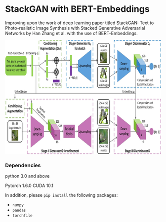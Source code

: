# StackGAN with BERT-Embeddings
Improving upon the work of deep learning paper titled StackGAN: Text to Photo-realistic Image Synthesis with Stacked Generative Adversarial Networks by Han Zhang et al. with the use of BERT-Embeddings.

<img src="images/Network%20Description/network%20description.jpg" width="850px" height="370px"/>

### Dependencies
python 3.0 and above

Pytorch 1.6.0
CUDA 10.1

In addition, please `pip install` the following packages:
- `numpy`
- `pandas`
- `torchfile`
